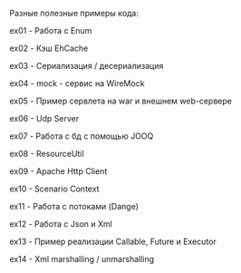 Разные полезные примеры кода:

ex01 - Работа с Enum

ex02 - Кэш EhCache

ex03 - Сериализация / десериализация

ex04 - mock - сервис на WireMock

ex05 - Пример сервлета на war и внешнем web-сервере

ex06 - Udp Server

ex07 - Работа с бд с помощью JOOQ

ex08 - ResourceUtil

ex09 - Apache Http Client

ex10 - Scenario Context

ex11 - Работа с потоками (Dange)

ex12 - Работа с Json и Xml

ex13 - Пример реализации Callable, Future и Executor

ex14 - Xml marshalling / unmarshalling
